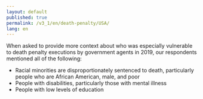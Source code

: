 ```yaml
---
layout: default
published: true
permalink: /v3_1/en/death-penalty/USA/
lang: en
---
```


When asked to provide more context about who was especially vulnerable to death penalty executions by government agents in 2019, our respondents mentioned all of the following:

- Racial minorities are disproportionately sentenced to death, particularly people who are African American, male, and poor 
- People with disabilities, particularly those with mental illness 
- People with low levels of education

